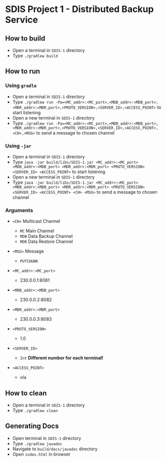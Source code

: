 # SDIS Project 1 - Distributed Backup Service

## How to build

* Open a terminal in ``SDIS-1`` directory
* Type ``./gradlew build``

## How to run

### Using ``gradle``

* Open a terminal in ``SDIS-1`` directory
* Type ``./gradlew run -Pa=<MC_addr>:<MC_port>,<MDB_addr>:<MDB_port>,<MDR_addr>:<MDR_port>,<PROTO_VERSION>,<SERVER_ID>,<ACCESS_POINT>`` to start listening
* Open a new terminal in ``SDIS-1`` directory
* Type ``./gradlew run -Pa=<MC_addr>:<MC_port>,<MDB_addr>:<MDB_port>,<MDR_addr>:<MDR_port>,<PROTO_VERSION>,<SERVER_ID>,<ACCESS_POINT>,<CH>,<MSG>`` to send a message to chosen channel

### Using ``-jar``

* Open a terminal in ``SDIS-1`` directory
* Type ``java -jar build/libs/SDIS-1.jar <MC_addr>:<MC_port> <MDB_addr>:<MDB_port> <MDR_addr>:<MDR_port> <PROTO_VERSION> <SERVER_ID> <ACCESS_POINT>`` to start listening
* Open a new terminal in ``SDIS-1`` directory
* Type ``java -jar build/libs/SDIS-1.jar <MC_addr>:<MC_port> <MDB_addr>:<MDB_port> <MDR_addr>:<MDR_port> <PROTO_VERSION> <SERVER_ID> <ACCESS_POINT> <CH> <MSG>`` to send a message to chosen channel

### Arguments

* ``<CH>`` Multicast Channel
  * ``MC`` Main Channel
  * ``MDB`` Data Backup Channel
  * ``MDR`` Data Restore Channel


* ``<MSG>`` Message
  * ``PUTCHUNK``


* ``<MC_addr>:<MC_port>``
  * 230.0.0.1:8081


* ``<MDB_addr>:<MDB_port>``
  * 230.0.0.2:8082


* ``<MDR_addr>:<MDR_port>``
  * 230.0.0.3:8083


* ``<PROTO_VERSION>``
  * 1.0


* ``<SERVER_ID>``
  * ``Int`` **Different number for each terminal!**


* ``<ACCESS_POINT>``
  * ola

## How to clean

* Open a terminal in ``SDIS-1`` directory
* Type ``./gradlew clean``


## Generating Docs

* Open terminal in ``SDIS-1`` directory
* Type ``./gradlew javadoc``
* Navigate to ``build/docs/javadoc`` directory
* Open ``index.html`` in browser
